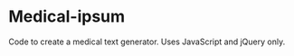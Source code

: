 Medical-ipsum
==============

Code to create a medical text generator. Uses JavaScript and jQuery only.
